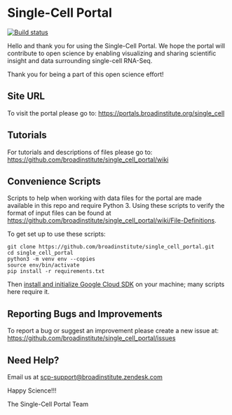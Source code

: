 # Single-Cell Portal
[![Build status](https://img.shields.io/circleci/build/github/broadinstitute/single_cell_portal.svg)](https://circleci.com/gh/broadinstitute/single_cell_portal)

Hello and thank you for using the Single-Cell Portal. We hope the portal will contribute to open science by enabling visualizing and sharing scientific insight and data surrounding single-cell RNA-Seq.

Thank you for being a part of this open science effort!

## Site URL
To visit the portal please go to: https://portals.broadinstitute.org/single_cell

## Tutorials
For tutorials and descriptions of files please go to: https://github.com/broadinstitute/single_cell_portal/wiki

## Convenience Scripts
Scripts to help when working with data files for the portal are made available in this repo and require Python 3. Using these scripts to verify the format of input files can be found at https://github.com/broadinstitute/single_cell_portal/wiki/File-Definitions.

To get set up to use these scripts:
```
git clone https://github.com/broadinstitute/single_cell_portal.git
cd single_cell_portal
python3 -m venv env --copies
source env/bin/activate
pip install -r requirements.txt
```

Then [install and initialize Google Cloud SDK](https://cloud.google.com/sdk/docs/quickstarts) on your machine; many scripts here require it.

## Reporting Bugs and Improvements
To report a bug or suggest an improvement please create a new issue at: https://github.com/broadinstitute/single_cell_portal/issues

## Need Help?

Email us at scp-support@broadinstitute.zendesk.com

Happy Science!!!

The Single-Cell Portal Team
